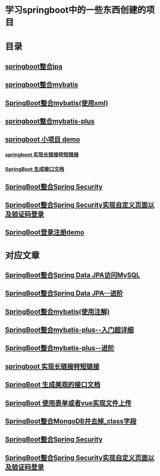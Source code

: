 # 学习springboot中的一些东西创建的项目

# 目录
## [springboot整合jpa](jpa)
## [springboot整合mybatis](mybatis)
## [SpringBoot整合mybatis(使用xml)](mybatis_xml)
## [springboot整合mybatis-plus](mybatis_plus)
## [springboot 小项目 demo](other)
### [springboot 实现长链接转短链接](other/src/main/java/com/king/other/short_link)
### [SpringBoot 生成接口文档](other/src/main/java/com/king/other/short_link)
## [SpringBoot整合Spring Security](security)
## [SpringBoot整合Spring Security实现自定义页面以及验证码登录](security_customize)
## [SpringBoot登录注册demo](security_customize)
# 对应文章
## [SpringBoot整合Spring Data JPA访问MySQL](https://blog.csdn.net/qq_44737094/article/details/119351179)
## [SpringBoot整合Spring Data JPA--进阶](https://blog.csdn.net/qq_44737094/article/details/120251959)
## [SpringBoot整合mybatis(使用注解)](https://blog.csdn.net/qq_44737094/article/details/119063750)
## [SpringBoot整合mybatis-plus--入门超详细](https://blog.csdn.net/qq_44737094/article/details/119922979)
## [SpringBoot整合mybatis-plus--进阶](https://blog.csdn.net/qq_44737094/article/details/120004420)
## [springboot 实现长链接转短链接](https://blog.csdn.net/qq_44737094/article/details/120385258)
## [SpringBoot 生成美观的接口文档](https://blog.csdn.net/qq_44737094/article/details/120693603)
## [SpringBoot 使用表单或者vue实现文件上传](https://blog.csdn.net/qq_44737094/article/details/122792932)
## [SpringBoot整合MongoDB并去掉_class字段](https://blog.csdn.net/qq_44737094/article/details/122903542)
## [SpringBoot整合Spring Security](https://blog.csdn.net/qq_44737094/article/details/123173853)
## [SpringBoot整合Spring Security实现自定义页面以及验证码登录](https://blog.csdn.net/qq_44737094/article/details/123462481)
